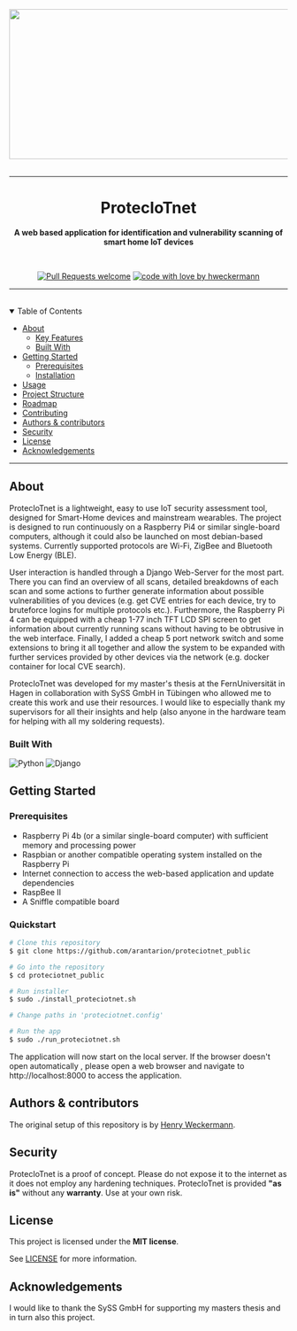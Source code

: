 <div align="center">
  <a href="https://gitlab.com/hweckermann/proteciotnet">
    <img src="docs/images/banner_centered_rounded.png" alt="Logo" width="1024" height="271">
  </a>
</div>

<br>
<hr>

<div align="center">
  <h1>ProtecIoTnet</h1>

  <strong>A web based application for identification and vulnerability scanning of smart home IoT devices</strong>
  <br />
</div>

<div align="center">
<br />

[![Pull Requests welcome](https://img.shields.io/badge/PRs-welcome-ff69b4.svg)](https://gitlab.com/hweckermann/proteciotnet/issues?q=is%3Aissue+is%3Aopen+label%3A%22help+wanted%22) 
[![code with love by hweckermann](https://img.shields.io/badge/%3C%2F%3E%20with%20%E2%99%A5%20by-hweckermann-ff1414.svg)](https://gitlab.com/hweckermann)

</div>

<hr>
<br>

<details open="open">
<summary>Table of Contents</summary>

- [About](#about)
  - [Key Features](#key-features)
  - [Built With](#built-with)
- [Getting Started](#getting-started)
  - [Prerequisites](#prerequisites)
  - [Installation](#installation)
- [Usage](#usage)
- [Project Structure](#project-structure)
- [Roadmap](#roadmap)
- [Contributing](#contributing)
- [Authors \& contributors](#authors--contributors)
- [Security](#security)
- [License](#license)
- [Acknowledgements](#acknowledgements)

</details>

---

## About

ProtecIoTnet is a lightweight, easy to use IoT security assessment tool, designed for Smart-Home devices and mainstream wearables. The project is designed to run continuously on a Raspberry Pi4 or similar single-board computers, although it could also be launched on most debian-based systems. Currently supported protocols are Wi-Fi, ZigBee and Bluetooth Low Energy (BLE).

User interaction is handled through a Django Web-Server for the most part. There you can find an overview of all scans, detailed breakdowns of each scan and some actions to further generate information about possible vulnerabilities of you devices (e.g. get CVE entries for each device, try to bruteforce logins for multiple protocols etc.). Furthermore, the Raspberry Pi 4 can be equipped with a cheap 1-77 inch TFT LCD SPI screen to get information about currently running scans without having to be obtrusive in the web interface. Finally, I added a cheap 5 port network switch and some extensions to bring it all together and allow the system to be expanded with further services provided by other devices via the network (e.g. docker container for local CVE search).

ProtecIoTnet was developed for my master's thesis at the FernUniversität in Hagen in collaboration with SySS GmbH in Tübingen who allowed me to create this work and use their resources. I would like to especially thank my supervisors for all their insights and help (also anyone in the hardware team for helping with all my soldering requests).



### Built With

![Python](https://img.shields.io/badge/python-3670A0?style=for-the-badge&logo=python&logoColor=ffdd54)
![Django](https://img.shields.io/badge/flask-%23000.svg?style=for-the-badge&logo=django&logoColor=white)

## Getting Started

### Prerequisites

- Raspberry Pi 4b (or a similar single-board computer) with sufficient memory and processing power
- Raspbian or another compatible operating system installed on the Raspberry Pi
- Internet connection to access the web-based application and update dependencies
- RaspBee II
- A Sniffle compatible board

### Quickstart

```bash
# Clone this repository
$ git clone https://github.com/arantarion/proteciotnet_public

# Go into the repository
$ cd proteciotnet_public

# Run installer
$ sudo ./install_proteciotnet.sh

# Change paths in 'proteciotnet.config'

# Run the app
$ sudo ./run_proteciotnet.sh
```

The application will now start on the local server. If the browser doesn't open automatically , please open a web browser and navigate to http://localhost:8000 to access the application.


## Authors & contributors

The original setup of this repository is by [Henry Weckermann](https://github.com/arantarion).


## Security

ProtecIoTnet is a proof of concept. Please do not expose it to the internet as it does not employ any hardening techniques.
ProtecIoTnet is provided **"as is"** without any **warranty**. Use at your own risk.


## License

This project is licensed under the **MIT license**.

See [LICENSE](LICENSE) for more information.

## Acknowledgements

I would like to thank the SySS GmbH for supporting my masters thesis and in turn also this project.
